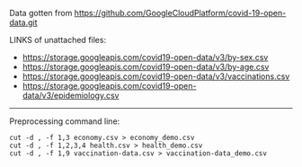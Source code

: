Data gotten from https://github.com/GoogleCloudPlatform/covid-19-open-data.git

LINKS of unattached files:
- https://storage.googleapis.com/covid19-open-data/v3/by-sex.csv
- https://storage.googleapis.com/covid19-open-data/v3/by-age.csv
- https://storage.googleapis.com/covid19-open-data/v3/vaccinations.csv
- https://storage.googleapis.com/covid19-open-data/v3/epidemiology.csv

---
Preprocessing command line:
```shell
cut -d , -f 1,3 economy.csv > economy_demo.csv
cut -d , -f 1,2,3,4 health.csv > health_demo.csv
cut -d , -f 1,9 vaccination-data.csv > vaccination-data_demo.csv
```
